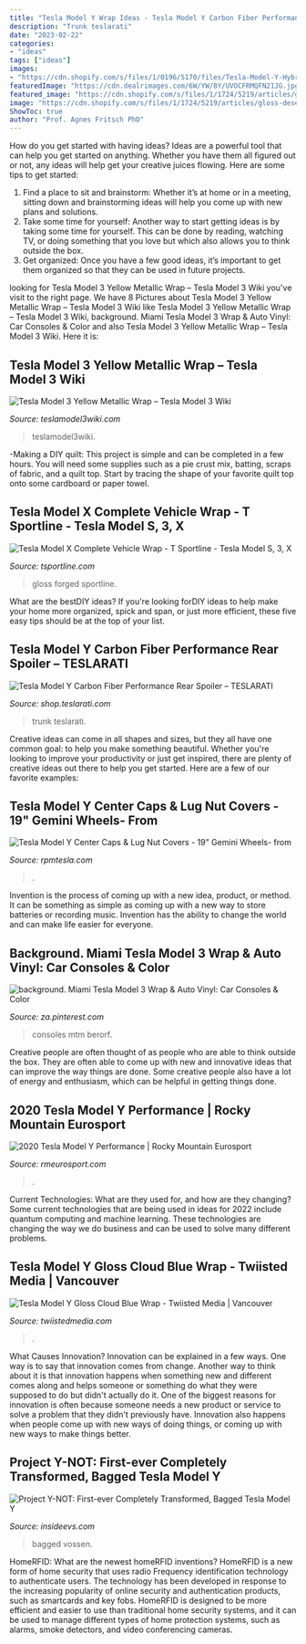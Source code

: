 ```yaml
---
title: "Tesla Model Y Wrap Ideas - Tesla Model Y Carbon Fiber Performance Rear Spoiler – Teslarati"
description: "Trunk teslarati"
date: "2023-02-22"
categories:
- "ideas"
tags: ["ideas"]
images:
- "https://cdn.shopify.com/s/files/1/0196/5170/files/Tesla-Model-Y-Hybrid-Forged-Series-HF-4T-_-Vossen-Wheels-2020-38-1033x698.jpg?v=1587933325"
featuredImage: "https://cdn.dealrimages.com/6W/YW/8Y/UVOCFRMQFN21JG.jpg?h=1200"
featured_image: "https://cdn.shopify.com/s/files/1/1724/5219/articles/gloss-desert-sand-tesla-model-x-wide-body-carbon-fiber-black-22-inch-forged-wheels-wm-1_1c0f3597-c696-4fcb-af91-fff2f798b9f0_2500x.jpg?v=1599685977"
image: "https://cdn.shopify.com/s/files/1/1724/5219/articles/gloss-desert-sand-tesla-model-x-wide-body-carbon-fiber-black-22-inch-forged-wheels-wm-1_1c0f3597-c696-4fcb-af91-fff2f798b9f0_2500x.jpg?v=1599685977"
ShowToc: true
author: "Prof. Agnes Fritsch PhD"
---
```



How do you get started with having ideas?
Ideas are a powerful tool that can help you get started on anything. Whether you have them all figured out or not, any ideas will help get your creative juices flowing. Here are some tips to get started: 
1. Find a place to sit and brainstorm: Whether it’s at home or in a meeting, sitting down and brainstorming ideas will help you come up with new plans and solutions. 
2. Take some time for yourself: Another way to start getting ideas is by taking some time for yourself. This can be done by reading, watching TV, or doing something that you love but which also allows you to think outside the box. 
3. Get organized: Once you have a few good ideas, it’s important to get them organized so that they can be used in future projects.

	

		
looking for Tesla Model 3 Yellow Metallic Wrap – Tesla Model 3 Wiki you've visit to the right page. We have 8 Pictures about Tesla Model 3 Yellow Metallic Wrap – Tesla Model 3 Wiki like Tesla Model 3 Yellow Metallic Wrap – Tesla Model 3 Wiki, background. Miami Tesla Model 3 Wrap &amp; Auto Vinyl: Car Consoles &amp; Color and also Tesla Model 3 Yellow Metallic Wrap – Tesla Model 3 Wiki. Here it is:
		
    
## Tesla Model 3 Yellow Metallic Wrap – Tesla Model 3 Wiki

<img loading=lazy src="https://www.teslamodel3wiki.com/wp-content/uploads/2021/05/energetic-yellow-wrap-tesla-model-3-1536x1024.jpg" onerror="this.onerror=null;this.src='https://tse3.mm.bing.net/th?id=OIP.HAdTi_BzKA8yqq6Kn9DJjwHaE8&amp;pid=15.1';" alt="Tesla Model 3 Yellow Metallic Wrap – Tesla Model 3 Wiki">

_Source: teslamodel3wiki.com_

>teslamodel3wiki. 

	

-Making a DIY quilt: This project is simple and can be completed in a few hours. You will need some supplies such as a pie crust mix, batting, scraps of fabric, and a quilt top. Start by tracing the shape of your favorite quilt top onto some cardboard or paper towel.

    
## Tesla Model X Complete Vehicle Wrap - T Sportline - Tesla Model S, 3, X

<img loading=lazy src="https://cdn.shopify.com/s/files/1/1724/5219/articles/gloss-desert-sand-tesla-model-x-wide-body-carbon-fiber-black-22-inch-forged-wheels-wm-1_1c0f3597-c696-4fcb-af91-fff2f798b9f0_2500x.jpg?v=1599685977" onerror="this.onerror=null;this.src='https://tse3.mm.bing.net/th?id=OIP.gxjK2hGH1H4taVSJlnEFvgHaE7&amp;pid=15.1';" alt="Tesla Model X Complete Vehicle Wrap - T Sportline - Tesla Model S, 3, X">

_Source: tsportline.com_

>gloss forged sportline. 

	

What are the bestDIY ideas?
If you're looking forDIY ideas to help make your home more organized, spick and span, or just more efficient, these five easy tips should be at the top of your list.

    
## Tesla Model Y Carbon Fiber Performance Rear Spoiler – TESLARATI

<img loading=lazy src="http://cdn.shopify.com/s/files/1/0008/6058/6043/products/tesla-model-y-carbon-fiber-performance-rear-spoiler-2-sm_grande.jpg?v=1587518232" onerror="this.onerror=null;this.src='https://tse1.mm.bing.net/th?id=OIP.R9uDyvXfN810UKysVmcRwQHaEE&amp;pid=15.1';" alt="Tesla Model Y Carbon Fiber Performance Rear Spoiler – TESLARATI">

_Source: shop.teslarati.com_

>trunk teslarati. 

	

Creative ideas can come in all shapes and sizes, but they all have one common goal: to help you make something beautiful. Whether you're looking to improve your productivity or just get inspired, there are plenty of creative ideas out there to help you get started. Here are a few of our favorite examples: 

    
## Tesla Model Y Center Caps &amp; Lug Nut Covers - 19&quot; Gemini Wheels- From

<img loading=lazy src="https://cdn.shopify.com/s/files/1/0079/2195/8971/products/IMG_9783_grande.jpg?v=1591596749" onerror="this.onerror=null;this.src='https://tse1.mm.bing.net/th?id=OIP._UG71dua0qPAk2qTcRQ7ugHaHa&amp;pid=15.1';" alt="Tesla Model Y Center Caps &amp; Lug Nut Covers - 19&quot; Gemini Wheels- from">

_Source: rpmtesla.com_

>. 

	

Invention is the process of coming up with a new idea, product, or method. It can be something as simple as coming up with a new way to store batteries or recording music. Invention has the ability to change the world and can make life easier for everyone.

    
## Background. Miami Tesla Model 3 Wrap &amp; Auto Vinyl: Car Consoles &amp; Color

<img loading=lazy src="https://i.pinimg.com/736x/06/81/b3/0681b30b31704b31fc62ba0686ebcea1.jpg" onerror="this.onerror=null;this.src='https://tse2.mm.bing.net/th?id=OIP.Rj6qyoUCxzSVNos-nY5A0QHaFj&amp;pid=15.1';" alt="background. Miami Tesla Model 3 Wrap &amp; Auto Vinyl: Car Consoles &amp; Color">

_Source: za.pinterest.com_

>consoles mtm berorf. 

	

Creative people are often thought of as people who are able to think outside the box. They are often able to come up with new and innovative ideas that can improve the way things are done. Some creative people also have a lot of energy and enthusiasm, which can be helpful in getting things done.

    
## 2020 Tesla Model Y Performance | Rocky Mountain Eurosport

<img loading=lazy src="https://cdn.dealrimages.com/6W/YW/8Y/UVOCFRMQFN21JG.jpg?h=1200" onerror="this.onerror=null;this.src='https://tse3.mm.bing.net/th?id=OIP.miNKbf1uxxJtyA3pJagZ7wHaFj&amp;pid=15.1';" alt="2020 Tesla Model Y Performance | Rocky Mountain Eurosport">

_Source: rmeurosport.com_

>. 

	

Current Technologies: What are they used for, and how are they changing?
Some current technologies that are being used in ideas for 2022 include quantum computing and machine learning. These technologies are changing the way we do business and can be used to solve many different problems.

    
## Tesla Model Y Gloss Cloud Blue Wrap - Twiisted Media | Vancouver

<img loading=lazy src="https://twiistedmedia.com/wp-content/uploads/2021/01/Tesla-Model-Y-Gloss-Cloud-Blue-Wrap13.jpg" onerror="this.onerror=null;this.src='https://tse2.mm.bing.net/th?id=OIP.UdjvhxZ7l_q-aXPaiPZG_wHaE7&amp;pid=15.1';" alt="Tesla Model Y Gloss Cloud Blue Wrap - Twiisted Media | Vancouver">

_Source: twiistedmedia.com_

>. 

	

What Causes Innovation?
Innovation can be explained in a few ways. One way is to say that innovation comes from change. Another way to think about it is that innovation happens when something new and different comes along and helps someone or something do what they were supposed to do but didn't actually do it. 
One of the biggest reasons for innovation is often because someone needs a new product or service to solve a problem that they didn't previously have. Innovation also happens when people come up with new ways of doing things, or coming up with new ways to make things better.

    
## Project Y-NOT: First-ever Completely Transformed, Bagged Tesla Model Y

<img loading=lazy src="https://cdn.shopify.com/s/files/1/0196/5170/files/Tesla-Model-Y-Hybrid-Forged-Series-HF-4T-_-Vossen-Wheels-2020-38-1033x698.jpg?v=1587933325" onerror="this.onerror=null;this.src='https://tse1.mm.bing.net/th?id=OIP.uE2O72snu1nMmAw_khSe6gHaFA&amp;pid=15.1';" alt="Project Y-NOT: First-ever Completely Transformed, Bagged Tesla Model Y">

_Source: insideevs.com_

>bagged vossen. 

	

HomeRFID: What are the newest homeRFID inventions?
HomeRFID is a new form of home security that uses radio Frequency identification technology to authenticate users. The technology has been developed in response to the increasing popularity of online security and authentication products, such as smartcards and key fobs. HomeRFID is designed to be more efficient and easier to use than traditional home security systems, and it can be used to manage different types of home protection systems, such as alarms, smoke detectors, and video conferencing cameras.

